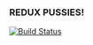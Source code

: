 ### REDUX PUSSIES!


[![Build Status](https://travis-ci.org/jekku/redux-pussies.svg?branch=master)](https://travis-ci.org/jekku/redux-pussies)
